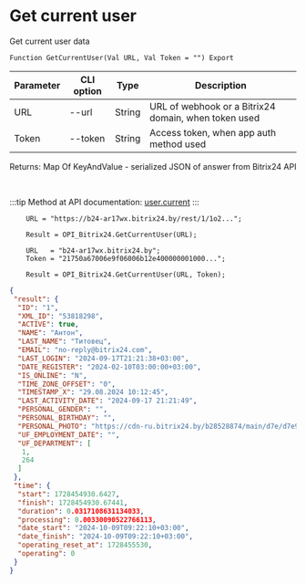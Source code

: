 ﻿---
sidebar_position: 1
---

# Get current user
 Get current user data



`Function GetCurrentUser(Val URL, Val Token = "") Export`

  | Parameter | CLI option | Type | Description |
  |-|-|-|-|
  | URL | --url | String | URL of webhook or a Bitrix24 domain, when token used |
  | Token | --token | String | Access token, when app auth method used |

  
  Returns:  Map Of KeyAndValue - serialized JSON of answer from Bitrix24 API

<br/>

:::tip
Method at API documentation: [user.current](https://dev.1c-bitrix.ru/rest_help/users/user_current.php)
:::
<br/>


```bsl title="Code example"
    URL = "https://b24-ar17wx.bitrix24.by/rest/1/1o2...";

    Result = OPI_Bitrix24.GetCurrentUser(URL);

    URL   = "b24-ar17wx.bitrix24.by";
    Token = "21750a67006e9f06006b12e400000001000...";

    Result = OPI_Bitrix24.GetCurrentUser(URL, Token);
```
 



```json title="Result"
{
 "result": {
  "ID": "1",
  "XML_ID": "53818298",
  "ACTIVE": true,
  "NAME": "Антон",
  "LAST_NAME": "Титовец",
  "EMAIL": "no-reply@bitrix24.com",
  "LAST_LOGIN": "2024-09-17T21:21:38+03:00",
  "DATE_REGISTER": "2024-02-10T03:00:00+03:00",
  "IS_ONLINE": "N",
  "TIME_ZONE_OFFSET": "0",
  "TIMESTAMP_X": "29.08.2024 10:12:45",
  "LAST_ACTIVITY_DATE": "2024-09-17 21:21:49",
  "PERSONAL_GENDER": "",
  "PERSONAL_BIRTHDAY": "",
  "PERSONAL_PHOTO": "https://cdn-ru.bitrix24.by/b28528874/main/d7e/d7e99cf556e4ab676463dae2c00ddfbb/a7e0af6899300e3c684caeca5c334d81.jpg",
  "UF_EMPLOYMENT_DATE": "",
  "UF_DEPARTMENT": [
   1,
   264
  ]
 },
 "time": {
  "start": 1728454930.6427,
  "finish": 1728454930.67441,
  "duration": 0.0317108631134033,
  "processing": 0.00330090522766113,
  "date_start": "2024-10-09T09:22:10+03:00",
  "date_finish": "2024-10-09T09:22:10+03:00",
  "operating_reset_at": 1728455530,
  "operating": 0
 }
}
```
